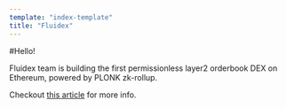 ```yaml
---
template: "index-template"
title: "Fluidex"
---
```


#Hello!

Fluidex team is building the first permissionless layer2 orderbook DEX on Ethereum, powered by PLONK zk-rollup.

Checkout [this article](/en/blog/fluidex-a-zkrollup-layer2-dex/) for more info.
